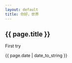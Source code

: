 ```yaml
---
layout: default
title: 你好，世界
---
```


<h2>{{ page.title }}</h2>
<p>First try</p>
<p>{{ page.date | date_to_string }}</p>
